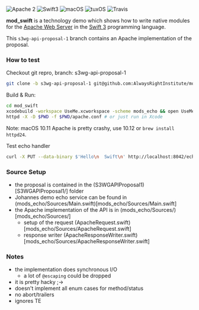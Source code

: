 ![Apache 2](https://img.shields.io/badge/apache-2-yellow.svg)
![Swift3](https://img.shields.io/badge/swift-3-blue.svg)
![macOS](https://img.shields.io/badge/os-macOS-green.svg?style=flat)
![tuxOS](https://img.shields.io/badge/os-tuxOS-green.svg?style=flat)
![Travis](https://travis-ci.org/AlwaysRightInstitute/mod_swift.svg?s3wg-api-proposal-1)

**mod_swift** is a technology demo which shows how to write native modules
for the
[Apache Web Server](https://httpd.apache.org)
in the 
[Swift 3](http://swift.org/)
programming language.

This `s3wg-api-proposal-1` branch contains an Apache implementation of the
proposal.

### How to test

Checkout git repro, branch: s3wg-api-proposal-1

```sh
git clone -b s3wg-api-proposal-1 git@github.com:AlwaysRightInstitute/mod_swift.git
```

Build & Run:

```sh
cd mod_swift
xcodebuild -workspace UseMe.xcworkspace -scheme mods_echo && open UseMe.workspace
httpd -X -D $PWD -f $PWD/apache.conf # or just run in Xcode
```

Note: macOS 10.11 Apache is pretty crashy, use 10.12 or `brew install httpd24`.


Test echo handler

```sh
curl -X PUT --data-binary $'Hello\n  Swift\n' http://localhost:8042/echo
```

### Source Setup

- the proposal is contained in the (S3WGAPIProposal1)[S3WGAPIProposal1/] folder
- Johannes demo echo service can be found in
  (mods_echo/Sources/Main.swift)[mods_echo/Sources/Main.swift]
- the Apache implementation of the API is in (mods_echo/Sources/)[mods_echo/Sources/]
  - setup of the request (ApacheRequest.swift)[mods_echo/Sources/ApacheRequest.swift]
  - response writer (ApacheResponseWriter.swift)[mods_echo/Sources/ApacheResponseWriter.swift]

### Notes

- the implementation does synchronous I/O
  - a lot of `@escaping` could be dropped
- it is pretty hacky ;->
- doesn't implement all enum cases for method/status
- no abort/trailers
- ignores TE
